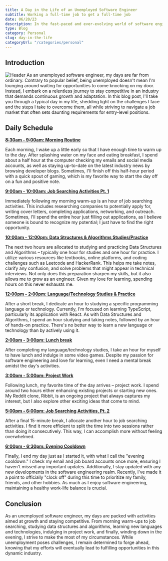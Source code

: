 ```yaml
---
title: A Day in the Life of an Unemployed Software Engineer
subtitle: Working a full-time job to get a full-time job
date: 06/20/23
description: In the fast-paced and ever-evolving world of software engineering, being unemployed doesn't mean a software engineer's journey comes to a halt. Instead, it becomes a relentless pursuit of growth and competitiveness. Join us as we dive into the daily life of me, an unemployed software engineer, exploring the challenges I face and the proactive steps I take to navigate a demanding job market.
type: Blog
category: Personal
slug: day-in-the-life
categoryUrl: "/categories/personal"
---
```


## Introduction

<img src="https://i.imgur.com/HFDjmiz.jpg" alt="Header" />
As an unemployed software engineer, my days are far from ordinary. Contrary to popular belief, being unemployed doesn't mean I'm lounging around waiting for opportunities to come knocking on my door. Instead, I embark on a relentless journey to stay competitive in an industry that demands continuous growth and adaptation. In this blog post, I'll take you through a typical day in my life, shedding light on the challenges I face and the steps I take to overcome them, all while striving to navigate a job market that often sets daunting requirements for entry-level positions.

## Daily Schedule

<p><strong><u>8:30am - 9:00am: Morning Routine</u></strong></p>
Each morning, I wake up a little early so that I have enough time to warm up to the day. After splashing water on my face and eating breakfast, I spend about a half hour at the computer checking my emails and social media accounts, as well as staying up-to-date on the latest industry news by browsing developer blogs. Sometimes, I'll finish off this half-hour period with a quick spout of gaming, which is my favorite way to start the day off on a fun and positive note.

<p><strong><u>9:00am - 10:00am: Job Searching Activities Pt. 1</u></strong></p>
Immediately following my morning warm-up is an hour of job searching activities. This includes researching companies to potentially apply for, writing cover letters, completing applications, networking, and outreach. Sometimes, I'll spend the entire hour just filling out applications, as I believe someone is bound to recognize my potential; I just have to find the right opportunity.

<p><strong><u>10:00am - 12:00pm: Data Structures & Algorithms Studies/Practice</u></strong></p>
The next two hours are allocated to studying and practicing Data Structures and Algorithms – typically one hour for studies and one hour for practice. I utilize various resources like textbooks, online platforms, and coding challenges such as Leetcode and HackerRank. This helps me take notes, clarify any confusion, and solve problems that might appear in technical interviews. Not only does this preparation sharpen my skills, but it also allows me to grow as an engineer. Given my love for learning, spending hours on this never exhausts me.

<p><strong><u>12:00pm - 2:00pm: Language/Technology Studies & Practice</u></strong></p>
After a short break, I dedicate an hour to studying a specific programming language or technology. Currently, I'm focused on learning TypeScript, particularly its application with React. As with Data Structures and Algorithms, I spend an hour studying and taking notes, followed by an hour of hands-on practice. There's no better way to learn a new language or technology than by actively using it.

<p><strong><u>2:00pm - 3:00pm: Lunch break</u></strong></p>
After completing my language/technology studies, I take an hour for myself to have lunch and indulge in some video games. Despite my passion for software engineering and love for learning, even I need a mental break amidst the day's activities.

<p><strong><u>3:00pm - 5:00pm: Project Work</u></strong></p>
Following lunch, my favorite time of the day arrives – project work. I spend around two hours either enhancing existing projects or starting new ones. My Reddit clone, Ribbit, is an ongoing project that always captures my interest, but I also explore other exciting ideas that come to mind.

<p><strong><u>5:00pm - 6:00pm: Job Searching Activities, Pt. 2</u></strong></p>
After a final 15-minute break, I allocate another hour to job searching activities. I find it more efficient to split the time into two sessions rather than doing it consecutively. This way, I can accomplish more without feeling overwhelmed.

<p><strong><u>6:00pm - 6:30pm: Evening Cooldown</u></strong></p>
Finally, I end my day just as I started it, with what I call the "evening cooldown." I check my email and job board accounts once more, ensuring I haven't missed any important updates. Additionally, I stay updated with any new developments in the software engineering realm. Recently, I've made it a point to officially "clock off" during this time to prioritize my family, friends, and other hobbies. As much as I enjoy software engineering, maintaining a healthy work-life balance is crucial.

## Conclusion

As an unemployed software engineer, my days are packed with activities aimed at growth and staying competitive. From morning warm-ups to job searching, studying data structures and algorithms, learning new languages and technologies, indulging in project work, and finally, winding down in the evening, I strive to make the most of my circumstances. While unemployment poses challenges, I remain determined to forge ahead, knowing that my efforts will eventually lead to fulfilling opportunities in this dynamic industry.
